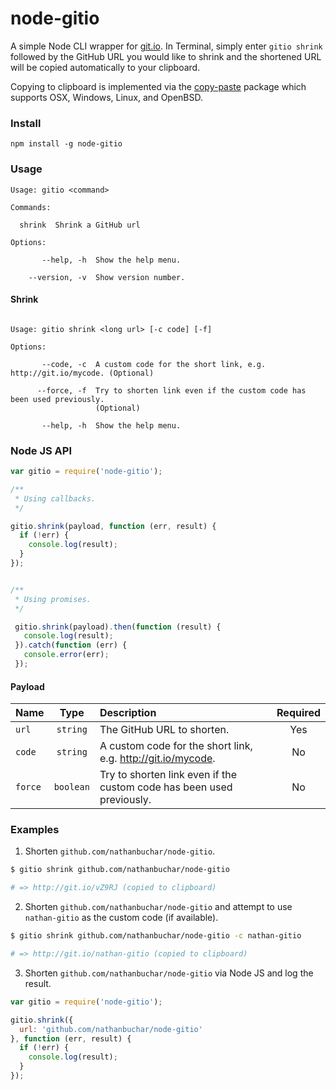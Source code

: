 # node-gitio

A simple Node CLI wrapper for [git.io](https://github.com/blog/985-git-io-github-url-shortener). In Terminal, simply enter `gitio shrink` followed by the GitHub URL you would like to shrink and the shortened URL will be copied automatically to your clipboard.

Copying to clipboard is implemented via the [copy-paste](https://www.npmjs.com/package/copy-paste) package which supports OSX, Windows, Linux, and OpenBSD.



### Install

```
npm install -g node-gitio
```



### Usage

```
Usage: gitio <command>

Commands:

  shrink  Shrink a GitHub url

Options:

       --help, -h  Show the help menu.

    --version, -v  Show version number.

```
#### Shrink

```

Usage: gitio shrink <long url> [-c code] [-f]

Options:

       --code, -c  A custom code for the short link, e.g. http://git.io/mycode. (Optional)

      --force, -f  Try to shorten link even if the custom code has been used previously.
                   (Optional)

       --help, -h  Show the help menu.

```



### Node JS API

```javascript
var gitio = require('node-gitio');

/**
 * Using callbacks.
 */

gitio.shrink(payload, function (err, result) {
  if (!err) {
    console.log(result);
  }
});


/**
 * Using promises.
 */

 gitio.shrink(payload).then(function (result) {
   console.log(result);
 }).catch(function (err) {
   console.error(err);
 });
```

#### Payload

|Name|Type|Description|Required|
|:---|:--:|:----------|:------:|
|`url`|`string`|The GitHub URL to shorten.|Yes|
|`code`|`string`|A custom code for the short link, e.g. http://git.io/mycode.|No|
|`force`|`boolean`|Try to shorten link even if the custom code has been used previously.|No|



### Examples

1. Shorten `github.com/nathanbuchar/node-gitio`.

  ```bash
  $ gitio shrink github.com/nathanbuchar/node-gitio

  # => http://git.io/vZ9RJ (copied to clipboard)
  ```

2. Shorten `github.com/nathanbuchar/node-gitio` and attempt to use `nathan-gitio` as the custom code (if available).

  ```bash
  $ gitio shrink github.com/nathanbuchar/node-gitio -c nathan-gitio

  # => http://git.io/nathan-gitio (copied to clipboard)
  ```

3. Shorten `github.com/nathanbuchar/node-gitio` via Node JS and log the result.

  ```javascript
  var gitio = require('node-gitio');

  gitio.shrink({
    url: 'github.com/nathanbuchar/node-gitio'
  }, function (err, result) {
    if (!err) {
      console.log(result);
    }
  });
  ```
